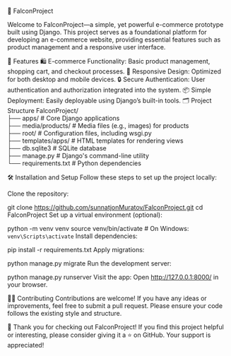 🛒 FalconProject





Welcome to FalconProject—a simple, yet powerful e-commerce prototype built using Django. This project serves as a foundational platform for developing an e-commerce website, providing essential features such as product management and a responsive user interface.


🚀 Features
🛍️ E-commerce Functionality: Basic product management, shopping cart, and checkout processes.
📱 Responsive Design: Optimized for both desktop and mobile devices.
🔒 Secure Authentication: User authentication and authorization integrated into the system.
📦 Simple Deployment: Easily deployable using Django’s built-in tools.
🗂️ Project Structure
FalconProject/                                                                                                                                                             
├── apps/                      # Core Django applications                                                                                                                 
├── media/products/            # Media files (e.g., images) for products                                                                                                   
├── root/                      # Configuration files, including wsgi.py                                                                                                    
├── templates/apps/            # HTML templates for rendering views                                                                                                        
├── db.sqlite3                 # SQLite database                                                                                                                           
├── manage.py                  # Django's command-line utility                                                                                                             
└── requirements.txt           # Python dependencies                                                                                                                       


🛠️ Installation and Setup
Follow these steps to set up the project locally:

Clone the repository:

git clone https://github.com/sunnatjonMuratov/FalconProject.git
cd FalconProject
Set up a virtual environment (optional):


python -m venv venv
source venv/bin/activate  # On Windows: `venv\Scripts\activate`
Install dependencies:


pip install -r requirements.txt
Apply migrations:

python manage.py migrate
Run the development server:


python manage.py runserver
Visit the app:
Open http://127.0.0.1:8000/ in your browser.

👨‍💻 Contributing
Contributions are welcome! If you have any ideas or improvements, feel free to submit a pull request. Please ensure your code follows the existing style and structure.

🎉 Thank you for checking out FalconProject!
If you find this project helpful or interesting, please consider giving it a ⭐ on GitHub. Your support is appreciated!
